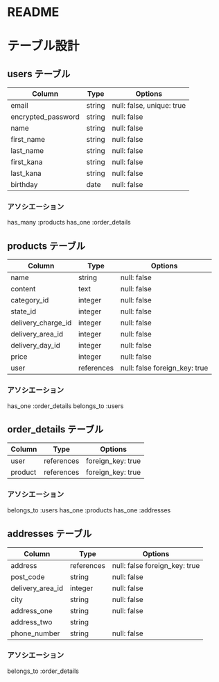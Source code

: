 # README

# テーブル設計

## users テーブル

| Column             | Type   | Options     |
| ------------------ | ------ | ----------- |
| email              | string | null: false, unique: true  |
| encrypted_password | string | null: false |
| name               | string | null: false |
| first_name         | string | null: false |
| last_name          | string | null: false |
| first_kana         | string | null: false |
| last_kana          | string | null: false |
| birthday           | date | null: false |

### アソシエーション

has_many :products
has_one :order_details 

## products テーブル

| Column             | Type       | Options     |
| ------------------ | ---------- | ----------- |
| name               | string     | null: false |
| content            | text       | null: false |
| category_id        | integer    | null: false |
| state_id           | integer    | null: false |
| delivery_charge_id | integer    | null: false |
| delivery_area_id   | integer    | null: false |
| delivery_day_id    | integer    | null: false |
| price              | integer    | null: false |
| user               | references | null: false foreign_key: true |

### アソシエーション
has_one :order_details
belongs_to :users

## order_details テーブル

| Column             | Type       | Options           |
| ------------------ | ---------- | ----------------- |
| user               | references | foreign_key: true |
| product            | references | foreign_key: true |

### アソシエーション
belongs_to :users
has_one :products
has_one :addresses

## addresses テーブル

| Column             | Type       | Options     |
| ------------------ | ---------- | ----------- |
| address            | references | null: false foreign_key: true |
| post_code          | string     | null: false |
| delivery_area_id   | integer    | null: false |
| city               | string     | null: false |
| address_one        | string     | null: false |
| address_two        | string     | |
| phone_number       | string     | null: false |

### アソシエーション
belongs_to :order_details
